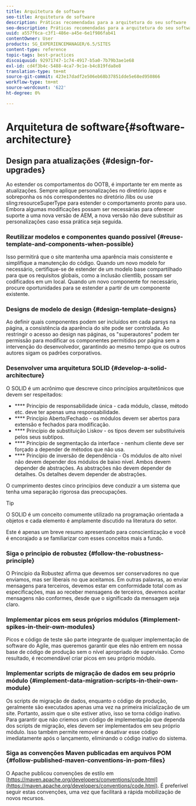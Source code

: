 ```yaml
---
title: Arquitetura de software
seo-title: Arquitetura de software
description: Práticas recomendadas para a arquitetura do seu software
seo-description: Práticas recomendadas para a arquitetura do seu software
uuid: a557f6ca-c3f1-486e-a45e-6e1f986fab41
contentOwner: User
products: SG_EXPERIENCEMANAGER/6.5/SITES
content-type: reference
topic-tags: best-practices
discoiquuid: 92971747-1c74-4917-b5a0-7b79b3ae1e68
exl-id: cd4f3b4c-5488-4ca7-9c1e-b4c819fda8e8
translation-type: tm+mt
source-git-commit: 423e17dadf2e506eb68b37851dde5e68ed950866
workflow-type: tm+mt
source-wordcount: '622'
ht-degree: 0%

---
```


# Arquitetura de software{#software-architecture}

## Design para atualizações {#design-for-upgrades}

Ao estender os comportamentos do OOTB, é importante ter em mente as atualizações. Sempre aplique personalizações no diretório /apps e sobreponha os nós correspondentes no diretório /libs ou use sling:resourceSuperType para estender o comportamento pronto para uso. Embora algumas modificações possam ser necessárias para oferecer suporte a uma nova versão de AEM, a nova versão não deve substituir as personalizações caso essa prática seja seguida.

### Reutilizar modelos e componentes quando possível {#reuse-template-and-components-when-possible}

Isso permitirá que o site mantenha uma aparência mais consistente e simplifique a manutenção do código. Quando um novo modelo for necessário, certifique-se de estender de um modelo base compartilhado para que os requisitos globais, como a inclusão clientlib, possam ser codificados em um local. Quando um novo componente for necessário, procure oportunidades para se estender a partir de um componente existente.

### Designs de modelo de design {#design-template-designs}

Ao definir quais componentes podem ser incluídos em cada parsys na página, a consistência da aparência do site pode ser controlada. Ao restringir o acesso ao design nas páginas, os &quot;superautores&quot; podem ter permissão para modificar os componentes permitidos por página sem a intervenção do desenvolvedor, garantindo ao mesmo tempo que os outros autores sigam os padrões corporativos.

### Desenvolver uma arquitetura SOLID {#develop-a-solid-architecture}

O SOLID é um acrônimo que descreve cinco princípios arquitetônicos que devem ser respeitados:

* **** Princípio de responsabilidade única - cada módulo, classe, método etc. deve ter apenas uma responsabilidade.
* **** Princípio Aberto/Fechado - os módulos devem ser abertos para extensão e fechados para modificação.
* **** Princípio de substituição Liskov - os tipos devem ser substituíveis pelos seus subtipos.
* **** Princípio de segmentação da interface - nenhum cliente deve ser forçado a depender de métodos que não usa.
* **** Princípio de inversão de dependência - Os módulos de alto nível não devem depender dos módulos de baixo nível. Ambos devem depender de abstrações. As abstrações não devem depender de detalhes. Os detalhes devem depender de abstrações.

O cumprimento destes cinco princípios deve conduzir a um sistema que tenha uma separação rigorosa das preocupações.

>[!TIP]
>
>O SOLID é um conceito comumente utilizado na programação orientada a objetos e cada elemento é amplamente discutido na literatura do setor.
>
>Este é apenas um breve resumo apresentado para conscientização e você é encorajado a se familiarizar com esses conceitos mais a fundo.

### Siga o princípio de robustez {#follow-the-robustness-principle}

O Princípio da Robustez afirma que devemos ser conservadores no que enviamos, mas ser liberais no que aceitamos. Em outras palavras, ao enviar mensagens para terceiros, devemos estar em conformidade total com as especificações, mas ao receber mensagens de terceiros, devemos aceitar mensagens não conformes, desde que o significado da mensagem seja claro.

### Implementar picos em seus próprios módulos {#implement-spikes-in-their-own-modules}

Picos e código de teste são parte integrante de qualquer implementação de software do Agile, mas queremos garantir que eles não entrem em nossa base de código de produção sem o nível apropriado de supervisão. Como resultado, é recomendável criar picos em seu próprio módulo.

### Implementar scripts de migração de dados em seu próprio módulo {#implement-data-migration-scripts-in-their-own-module}

Os scripts de migração de dados, enquanto o código de produção, geralmente são executados apenas uma vez na primeira inicialização de um site. Portanto, assim que o site estiver ativo, isso se torna código inativo. Para garantir que não criemos um código de implementação que dependa dos scripts de migração, eles devem ser implementados em seu próprio módulo. Isso também permite remover e desativar esse código imediatamente após o lançamento, eliminando o código inativo do sistema.

### Siga as convenções Maven publicadas em arquivos POM {#follow-published-maven-conventions-in-pom-files}

O Apache publicou convenções de estilo em [https://maven.apache.org/developers/conventions/code.html](https://maven.apache.org/developers/conventions/code.html). É preferível seguir estas convenções, uma vez que facilitará a rápida mobilização de novos recursos.
